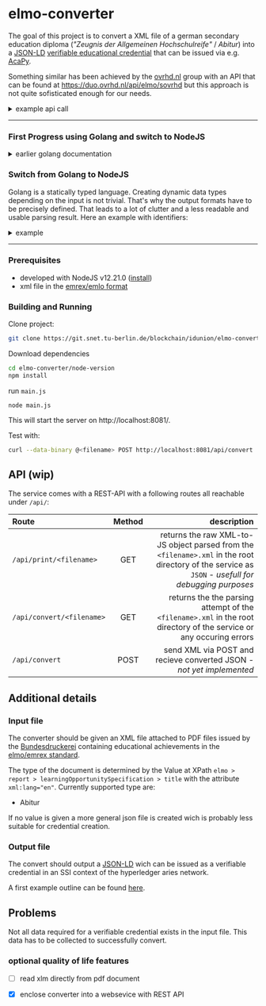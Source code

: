 # elmo-converter

The goal of this project is to convert a XML file of a german secondary education diploma (_"Zeugnis der Allgemeinen Hochschulreife"_ / _Abitur_) into a [JSON-LD](https://json-ld.org/) [verifiable educational credential](https://w3c-ccg.github.io/vc-ed-models/#approaches) that can be issued via e.g. [AcaPy](https://github.com/hyperledger/aries-cloudagent-python/blob/main/demo/AriesOpenAPIDemo.md).

Something similar has been achieved by the [ovrhd.nl](https://ovrhd.nl) group with an API that can be found at https://duo.ovrhd.nl/api/elmo/sovrhd but this approach is not quite sofisticated enough for our needs.

<details>
<summary>example api call</summary>

```sh
curl -d "example_elmo_emrex.xml" -H "Content-Type:text/plain;charset=utf-8" -X POST https://duo.ovrhd.nl/api/elmo/sovrhd
```

example response:

```json
[
   {
     "issuer": "did:dock:5D7Zy8Xh7s4SL61T6c5UoyzBFubNFq4ED4tQGsCJRR7ostxs",
     "@context": [
       "https://www.w3.org/2018/credentials/v1"
     ],
     "type": [
       "VerifiableCredential"
     ],
     "credentialSchema": {
       "id": "blob:dock:5EXTaPAeXJ4A8cSDEfwmrg9pW6egPnjvpmt2TteCBUu493no",
       "type": "JsonSchemaValidator2018"
     },
     "credentialSubject": {
       "id": "did:duo:1234567890abcd",
       "givenNames": "Mustermann",
       "familyName": "Max",
       "bday": "1999-12-30",
       "BRIN": "E",
       "issuer": "E",
       "reportTitle": "Abitur",
       "EQFLevel": "4",
       "LOSDescription": "higher education entrance qualification",
       "LOSTitle": "Abitur",
       "LOSType": "Degree Programme"
     }
   }
 ]
```
</details>

---

### First Progress using Golang and switch to NodeJS 

<details>

<summary>earlier golang documentation</summary>

### Building and Execution

#### Prerequisites
- golang 1.17 ([install](https://golang.org/doc/install))
- xml file in the [emrex/emlo format](https://github.com/emrex-eu/elmo-schemas)

Clone project

#### Building

```sh
git clone https://git.snet.tu-berlin.de/blockchain/idunion/elmo-converter.git
```
Download dependencies
```
cd elmo-converter/src
go mod download 
```

build project to output directory
```
go build -o ../bin/
```

If you only want to test the converter use `go run ./elmo-converter` and all build files will be temporary. See below for running commands. <br>
You can also use ``go install ./elmo-converter`` to build and store the executables in your go directory 
and be able to access them systemwide

#### Running

Navigate to the directory where you build your executables to and make sure your elmo xml file is stored in the same direectory.
````
./elmo-converter <path_to_xml_file>
````
</details>

### Switch from Golang to NodeJS
Golang is a statically typed language. Creating dynamic data types depending on the input is not trivial. 
That's why the output formats have to be precisely defined. That leads to a lot of clutter and a less readable and usable parsing result. Here an example with identifiers:

<details>
<summary>example</summary>
In Go we needed to have a list of identifiers to collect all potentially given formats of indetifiers and each would be an object with type and value

```json
learner:{
  identifiers:[
    identifier:{
      type: "ISCD",
      value: "12345678"
    },
    identifier:{
      type: "Matrikelnummer",
      value: "987654"
    },
    identifier:{
      type: "Student-ID",
      value: "456789"
    },
  ]
}

```

wich idealy would be formated like this:
```json
learner:{
  identifierISCD : "12345678",
  identifierMatrNr : "987654",
  identifierStId: "456789"
}
```
or 
```json
learner:{
  identifiers:[
    ISCD : "12345678",
    MatrNr : "987654",
    StudentId: "456789"
  ]
}
```

Further would any field, that is expected but not found filled with a null value wich results in even more clutter.
An example can be found in the `credential.js`
</details>

--- 

### Prerequisites
- developed with NodeJS v12.21.0 ([install](https://nodejs.org))
- xml file in the [emrex/emlo format](https://github.com/emrex-eu/elmo-schemas)

### Building and Running

Clone project:
```sh
git clone https://git.snet.tu-berlin.de/blockchain/idunion/elmo-converter.git
```
Download dependencies
```sh
cd elmo-converter/node-version
npm install
```

run `main.js`
````
node main.js
````

This will start the server on http://localhost:8081/.

Test with:

```sh
curl --data-binary @<filename> POST http://localhost:8081/api/convert
```

## API (wip)
The service comes with a REST-API with a following routes all reachable under `/api/`:

| Route         | Method      | description |
| :---         | :---:    | ---:          |
| `/api/print/<filename>`      | GET | returns the raw XML-to-JS object parsed from the `<filename>.xml` in the root directory of the service as `JSON` - _usefull for debugging purposes_ |
| `/api/convert/<filename>`       | GET  | returns the the parsing attempt of the `<filename>.xml` in the root directory of the service or any occuring errors|
| `/api/convert`       | POST  | send XML via POST and recieve converted JSON - _not yet implemented_|


## Additional details
### Input file

The converter should be given an XML file attached to PDF files issued by 
the [Bundesdruckerei](https://www.bundesdruckerei.de/) containing  educational achievements in the [elmo/emrex standard](https://github.com/emrex-eu/elmo-schemas).

The type of the document is determined by the Value at XPath `elmo > report > learningOpportunitySpecification > title` with the attribute `xml:lang="en"`. 
Currently supported type are:

- Abitur

If no value is given a more general json file is created wich is probably less suitable for credential creation.

### Output file
The convert should output a [JSON-LD](https://json-ld.org/) wich can be issued as a verifiable credential in an SSI context of the hyperledger aries network.

A first example outline can be found [here](https://github.com/pherbke/schoolDiploma).

## Problems
Not all data required for a verifiable credential exists in the input file. This data has to be collected to successfully convert.

### optional quality of life features
- [ ] read xlm directly from pdf document
- [x] enclose converter into a websevice with REST API

